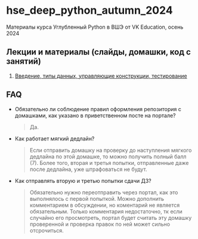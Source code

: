 # hse_deep_python_autumn_2024
Материалы курса Углубленный Python в ВШЭ от VK Education, осень 2024

## Лекции и материалы (слайды, домашки, код с занятий)
01. [Введение, типы данных, управляющие конструкции, тестирование](lesson-01)


## FAQ
* Обязательно ли соблюдение правил оформления репозитория с домашками, как указано в приветственном посте на портале?
  > Да.
* Как работает мягкий дедлайн?
  > Если отправить домашку на проверку до наступления мягкого дедлайна по этой домашке, то можно получить полный балл (7). Более того, вторая и третья попытки, отправленные даже после дедлайна, уже штрафоваться не будут.
* Как отправлять вторую и третью попытки сдачи ДЗ?
  > Обязательно нужно переотправить через портал, как это выполнялось с первой попыткой. Можно дополнить комментарием в обсуждении, но коментарий не является обязательным. Только комментария недостаточно, тк если случайно его просмотреть, портал будет считать эту домашку проверенной и проверка правок по ней может сильно отсрочиться.


